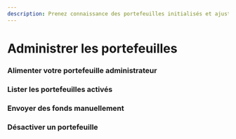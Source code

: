 ```yaml
---
description: Prenez connaissance des portefeuilles initialisés et ajustez si besoin
---
```


# Administrer les portefeuilles

### Alimenter votre portefeuille administrateur

### Lister les portefeuilles activés

### Envoyer des fonds manuellement

### Désactiver un portefeuille
